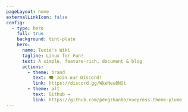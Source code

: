 ```yaml
---
pageLayout: home
externalLinkIcon: false
config:
  - type: hero
    full: true
    background: tint-plate
    hero:
      name: Tuxie's Wiki
      tagline: Linux for Fun!
      text: A simple, feature-rich, document & blog
      actions:
        - theme: brand
          text: 🗨 Join our Discord!
          link: https://discord.gg/WkeNeu8NGt
        - theme: alt
          text: Github →
          link: https://github.com/pengzhanbo/vuepress-theme-plume
---
```

